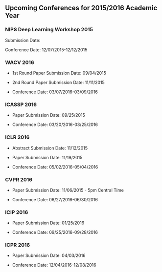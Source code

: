 Upcoming Conferences for 2015/2016 Academic Year
------------------------------------------------

### NIPS Deep Learning Workshop 2015
Submission Date:

Conference Date: 12/07/2015-12/12/2015

### WACV 2016
* 1st Round Paper Submission Date: 09/04/2015

* 2nd Round Paper Submission Date: 11/11/2015

* Conference Date: 03/07/2016-03/09/2016

### ICASSP 2016
* Paper Submission Date: 09/25/2015

* Conference Date: 03/20/2016-03/25/2016

### ICLR 2016
* Abstract Submission Date: 11/12/2015

* Paper Submission Date: 11/19/2015

* Conference Date: 05/02/2016-05/04/2016

### CVPR 2016
* Paper Submission Date: 11/06/2015 - 5pm Central Time

* Conference Date: 06/27/2016-06/30/2016

### ICIP 2016
* Paper Submission Date: 01/25/2016

* Conference Date: 09/25/2016-09/28/2016 

### ICPR 2016
* Paper Submission Date: 04/03/2016

* Conference Date: 12/04/2016-12/08/2016


